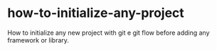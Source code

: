 # how-to-initialize-any-project
How to initialize any new project with git e git flow before adding any framework or library.

